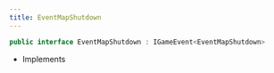```yaml
---
title: EventMapShutdown
---
```


```csharp
public interface EventMapShutdown : IGameEvent<EventMapShutdown>
```

- Implements

